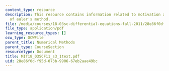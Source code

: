 ```yaml
---
content_type: resource
description: This resource contains information related to motivation and implementation
  of euler's method.
file: /media/courses/18-03sc-differential-equations-fall-2011/28e86f0df95d073b990667eb2aae49bc_MIT18_03SCF11_s3_1text.pdf
file_type: application/pdf
learning_resource_types: []
ocw_type: OCWFile
parent_title: Numerical Methods
parent_type: CourseSection
resourcetype: Document
title: MIT18_03SCF11_s3_1text.pdf
uid: 28e86f0d-f95d-073b-9906-67eb2aae49bc
---
```

